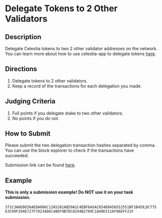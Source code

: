 # Delegate Tokens to 2 Other Validators

## Description

Delegate Celestia tokens to two 2 other validator addresses
on the network. You can learn more about how to use celestia-app
to delegate tokens [here](https://docs.celestia.org/nodes/celestia-app-commands#delegate--undelegate-tokens).

## Directions

1. Delegate tokens to 2 other validators.
2. Keep a record of the transactions for each delegation you made.

## Judging Criteria

1. Full points if you delegate stake to two other validators.
2. No points if you do not.

## How to Submit

Please submit the two delegation transaction hashes
separated by comma. You can use the block explorer
to check if the transactions have succeeded.

Submission link can be found [here](https://celestia.knack.com/theblockspacerace#testnet-portal).

## Example

**This is only a submission example! Do NOT use it on your task submission.**

`371C3A6E0836AEDA086C12A5101AB59A1C4EBF6A5AC854D8456552551BF1B459`,`DC77563C09F294E727F7D234D6C48DF9B7DC8294B2709C1849D3116F96EFF21F`
